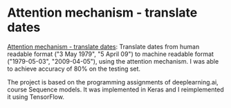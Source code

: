 # Attention mechanism - translate dates

[Attention mechanism - translate dates](https://github.com/vasilismg/Attention_mechanism_translate_dates/blob/master/Attention_mechanism_translate_dates.ipynb): Translate dates from human readable format ("3 May 1979", "5 April 09") to machine readable format ("1979-05-03", "2009-04-05"), using the attention mechanism. I was able to achieve accuracy of 80% on the testing set.

The project is based on the programming assignments of deeplearning.ai, course Sequence models. It was implemented in Keras and I reimplemented it using TensorFlow.


